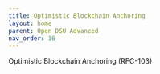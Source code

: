 ```yaml
---
title: Optimistic Blockchain Anchoring 
layout: home
parent: Open DSU Advanced
nav_order: 16
---
```


Optimistic Blockchain Anchoring (RFC-103)